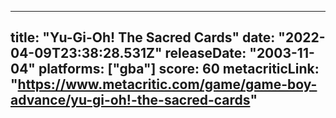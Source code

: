 
---
title: "Yu-Gi-Oh! The Sacred Cards"
date: "2022-04-09T23:38:28.531Z"
releaseDate: "2003-11-04"
platforms: ["gba"]
score: 60
metacriticLink: "https://www.metacritic.com/game/game-boy-advance/yu-gi-oh!-the-sacred-cards"
---

